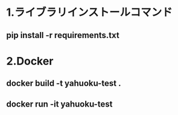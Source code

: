 # 1.ライブラリインストールコマンド
## pip install -r requirements.txt
  
  
# 2.Docker
## docker build -t yahuoku-test .

## docker run -it yahuoku-test